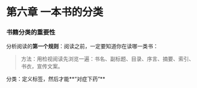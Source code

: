 # 第六章 一本书的分类

### 书籍分类的重要性

分析阅读的**第一个规则**：阅读之前，一定要知道你在读哪一类书：

> 方法：用检视阅读先浏览一遍：书名、副标题、目录、序言、摘要、索引、书衣，宣传文案。

分类：定义标签，然后才能**“对症下药”**